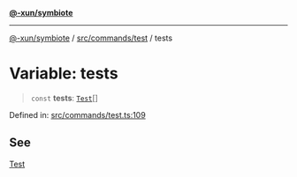 [**@-xun/symbiote**](../../../../README.md)

***

[@-xun/symbiote](../../../../README.md) / [src/commands/test](../README.md) / tests

# Variable: tests

> `const` **tests**: [`Test`](../enumerations/Test.md)[]

Defined in: [src/commands/test.ts:109](https://github.com/Xunnamius/symbiote/blob/e3c8f9ab2680e6eaa30465c77954050484c7c41e/src/commands/test.ts#L109)

## See

[Test](../enumerations/Test.md)
